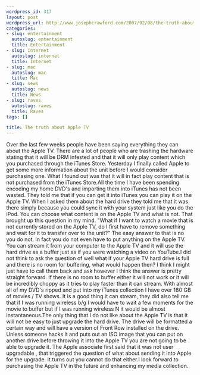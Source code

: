 ```yaml
--- 
wordpress_id: 317
layout: post
wordpress_url: http://www.josephcrawford.com/2007/02/08/the-truth-about-apple-tv/
categories: 
- slug: entertainment
  autoslug: entertainment
  title: Entertainment
- slug: internet
  autoslug: internet
  title: Internet
- slug: mac
  autoslug: mac
  title: Mac
- slug: news
  autoslug: news
  title: News
- slug: raves
  autoslug: raves
  title: Raves
tags: []

title: The truth about Apple TV
---
```

Over the last few weeks people have been saying everything they can about the Apple TV.  There are a lot of people who are trashing the hardware stating that it will be DRM infested and that it will only play content which you purchased through the iTunes Store.  Yesterday I finally called Apple to get some more information about the unit before I would consider purchasing one.  What I found out was that it will in fact play content that is not purchased from the iTunes Store.All the time I have been spending encoding my home DVD's and importing them into iTunes has not been wasted.  They told me that if you can get it into iTunes you can play it on the Apple TV.  When I asked them about the hard drive they told me that it was there simply because you could sync it with your system just like you do the iPod.  You can choose what content is on the Apple TV and what is not.  That brought up this question in my mind. "What if I want to watch a movie that is not currently stored on the Apple TV, do I first have to remove something and wait for it to transfer over to the unit?"  The easy answer to that is no you do not.  In fact you do not even have to put anything on the Apple TV.  You can stream it from your computer to the Apple TV and it will use the hard drive as a buffer just as if you were watching a video on YouTube.<!--more-->I did not think to ask the question of well what if your Apple TV hard drive is full and there is no room for buffering, what would happen then?  I think I might just have to call them back and ask however I think the answer is pretty straight forward.  If there is no room to buffer either it will not work or it will be incredibly choppy as it tries to play faster than it can stream.  With almost all of my DVD's ripped and put into my iTunes collection I have over 180 GB of movies / TV shows.  It is a good thing it can stream, they did also tell me that if I was running wireless b/g I would have to wait a few moments for the movie to buffer but if I was running wireless N it would be almost instantaneous.The only thing that I do not like about the Apple TV is that it will not be easy to just upgrade the hard drive.  The drive will be formatted a certain way and will have a version of Front Row installed on the drive.  Unless someone hacks it and puts out an ISO image that you can put on another drive before throwing it into the Apple TV you are not going to be able to upgrade it.  The Apple associate first said that it was not user upgradable , that triggered the question of what about sending it into Apple for the upgrade.  It turns out you cannot do that either.I look forward to purchasing the Apple TV in the future and enhancing my media collection.
